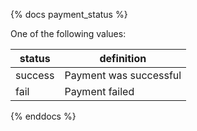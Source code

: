 {% docs payment_status %}
	
One of the following values: 

| status         | definition                                       |
|----------------|--------------------------------------------------|
| success        | Payment was successful                           |
| fail           | Payment failed                                   |


{% enddocs %}